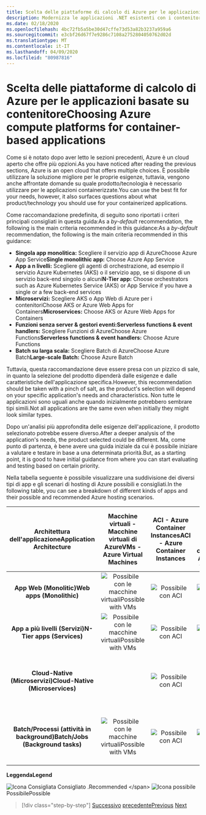 ```yaml
---
title: Scelta delle piattaforme di calcolo di Azure per le applicazioni basate su contenitore
description: Modernizza le applicazioni .NET esistenti con i contenitori di Azure Cloud e Windows . Scelta delle piattaforme di calcolo di Azure per le applicazioni basate su contenitoriChoosing Azure compute platforms for container-based applications
ms.date: 02/18/2020
ms.openlocfilehash: 4bc72fb5a5be30d47cffe73d53a82b3237a959a6
ms.sourcegitcommit: e3cbf26d67f7e9286c7108a2752804050762d02d
ms.translationtype: MT
ms.contentlocale: it-IT
ms.lasthandoff: 04/09/2020
ms.locfileid: "80987816"
---
```

# <a name="choosing-azure-compute-platforms-for-container-based-applications"></a><span data-ttu-id="022c0-103">Scelta delle piattaforme di calcolo di Azure per le applicazioni basate su contenitore</span><span class="sxs-lookup"><span data-stu-id="022c0-103">Choosing Azure compute platforms for container-based applications</span></span>

<span data-ttu-id="022c0-104">Come si è notato dopo aver letto le sezioni precedenti, Azure è un cloud aperto che offre più opzioni.</span><span class="sxs-lookup"><span data-stu-id="022c0-104">As you have noticed after reading the previous sections, Azure is an open cloud that offers multiple choices.</span></span> <span data-ttu-id="022c0-105">È possibile utilizzare la soluzione migliore per le proprie esigenze, tuttavia, vengono anche affrontate domande su quale prodotto/tecnologia è necessario utilizzare per le applicazioni containerizzate.</span><span class="sxs-lookup"><span data-stu-id="022c0-105">You can use the best fit for your needs, however, it also surfaces questions about what product/technology you should use for your containerized applications.</span></span>

<span data-ttu-id="022c0-106">Come raccomandazione predefinita, di seguito sono riportati i criteri principali consigliati in questa guida:As a *by-default* recommendation, the following is the main criteria recommended in this guidance:</span><span class="sxs-lookup"><span data-stu-id="022c0-106">As a *by-default* recommendation, the following is the main criteria recommended in this guidance:</span></span>

- <span data-ttu-id="022c0-107">**Singola app monolitica:** Scegliere il servizio app di AzureChoose Azure App Service</span><span class="sxs-lookup"><span data-stu-id="022c0-107">**Single monolithic app:** Choose Azure App Service</span></span>
- <span data-ttu-id="022c0-108">**App a n livelli:** Scegliere gli agenti di orchestrazione, ad esempio il servizio Azure Kubernetes (AKS) o il servizio app, se si dispone di un servizio back-end singolo o alcuni</span><span class="sxs-lookup"><span data-stu-id="022c0-108">**N-Tier app:** Choose orchestrators such as Azure Kubernetes Service (AKS) or App Service if you have a single or a few back-end services</span></span>
- <span data-ttu-id="022c0-109">**Microservizi:** Scegliere AKS o App Web di Azure per i contenitoriChoose AKS or Azure Web Apps for Containers</span><span class="sxs-lookup"><span data-stu-id="022c0-109">**Microservices:** Choose AKS or Azure Web Apps for Containers</span></span>
- <span data-ttu-id="022c0-110">**Funzioni senza server & gestori eventi:Serverless functions & event handlers:** Scegliere Funzioni di AzureChoose Azure Functions</span><span class="sxs-lookup"><span data-stu-id="022c0-110">**Serverless functions & event handlers:** Choose Azure Functions</span></span>
- <span data-ttu-id="022c0-111">**Batch su larga scala:** Scegliere Batch di AzureChoose Azure Batch</span><span class="sxs-lookup"><span data-stu-id="022c0-111">**Large-scale Batch:** Choose Azure Batch</span></span>

<span data-ttu-id="022c0-112">Tuttavia, questa raccomandazione deve essere presa con un pizzico di sale, in quanto la selezione del prodotto dipenderà dalle esigenze e dalle caratteristiche dell'applicazione specifica.</span><span class="sxs-lookup"><span data-stu-id="022c0-112">However, this recommendation should be taken with a pinch of salt, as the product's selection will depend on your specific application's needs and characteristics.</span></span> <span data-ttu-id="022c0-113">Non tutte le applicazioni sono uguali anche quando inizialmente potrebbero sembrare tipi simili.</span><span class="sxs-lookup"><span data-stu-id="022c0-113">Not all applications are the same even when initially they might look similar types.</span></span>

<span data-ttu-id="022c0-114">Dopo un'analisi più approfondita delle esigenze dell'applicazione, il prodotto selezionato potrebbe essere diverso.</span><span class="sxs-lookup"><span data-stu-id="022c0-114">After a deeper analysis of the application's needs, the product selected could be different.</span></span> <span data-ttu-id="022c0-115">Ma, come punto di partenza, è bene avere una guida iniziale da cui è possibile iniziare a valutare e testare in base a una determinata priorità.</span><span class="sxs-lookup"><span data-stu-id="022c0-115">But, as a starting point, it is good to have initial guidance from where you can start evaluating and testing based on certain priority.</span></span>

<span data-ttu-id="022c0-116">Nella tabella seguente è possibile visualizzare una suddivisione dei diversi tipi di app e gli scenari di hosting di Azure possibili e consigliati.</span><span class="sxs-lookup"><span data-stu-id="022c0-116">In the following table, you can see a breakdown of different kinds of apps and their possible and recommended Azure hosting scenarios.</span></span>

| <span data-ttu-id="022c0-117">Architettura dell'applicazione</span><span class="sxs-lookup"><span data-stu-id="022c0-117">Application Architecture</span></span> | <span data-ttu-id="022c0-118">Macchine virtuali - Macchine virtuali di Azure</span><span class="sxs-lookup"><span data-stu-id="022c0-118">VMs - Azure Virtual Machines</span></span> | <span data-ttu-id="022c0-119">ACI - Azure Container Instances</span><span class="sxs-lookup"><span data-stu-id="022c0-119">ACI - Azure Container Instances</span></span> | <span data-ttu-id="022c0-120">Servizio app di Azure (contenitori w-w/o)Azure App Service (w-w/o containers)</span><span class="sxs-lookup"><span data-stu-id="022c0-120">Azure App Service (w-w/o containers)</span></span> | <span data-ttu-id="022c0-121">AKS - Servizi di Azure Kubernetes</span><span class="sxs-lookup"><span data-stu-id="022c0-121">AKS - Azure Kubernetes Services</span></span> | <span data-ttu-id="022c0-122">Funzioni di Azure</span><span class="sxs-lookup"><span data-stu-id="022c0-122">Azure Functions</span></span> | <span data-ttu-id="022c0-123">Azure Batch</span><span class="sxs-lookup"><span data-stu-id="022c0-123">Azure Batch</span></span> |
|:------------------------:|:--:|:--:|:--:|:--:|:--:|:--:|
| <span data-ttu-id="022c0-124">**App Web (Monolitic)**</span><span class="sxs-lookup"><span data-stu-id="022c0-124">**Web apps (Monolithic)**</span></span>         | ![Possibile con le macchine virtualiPossible with VMs](media/choosing-azure-compute-options-for-container-based-applications/possible.png) | ![Possibile con ACI](media/choosing-azure-compute-options-for-container-based-applications/possible.png) | ![Consigliato con il servizio app](media/choosing-azure-compute-options-for-container-based-applications/recommended.png) | ![Possibile con AKS](media/choosing-azure-compute-options-for-container-based-applications/possible.png) | | |
| <span data-ttu-id="022c0-129">**App a più livelli (Servizi)**</span><span class="sxs-lookup"><span data-stu-id="022c0-129">**N-Tier apps (Services)**</span></span>        | ![Possibile con le macchine virtualiPossible with VMs](media/choosing-azure-compute-options-for-container-based-applications/possible.png) | ![Possibile con ACI](media/choosing-azure-compute-options-for-container-based-applications/possible.png) | ![Consigliato con il servizio app](media/choosing-azure-compute-options-for-container-based-applications/recommended.png) | ![Possibile con AKS](media/choosing-azure-compute-options-for-container-based-applications/possible.png) | ![Possibile con Le fuzioni di AzurePossible with Azure Fuctions](media/choosing-azure-compute-options-for-container-based-applications/possible.png) | |
| <span data-ttu-id="022c0-135">**Cloud-Native (Microservizi)**</span><span class="sxs-lookup"><span data-stu-id="022c0-135">**Cloud-Native (Microservices)**</span></span>  | | ![Possibile con ACI](media/choosing-azure-compute-options-for-container-based-applications/possible.png) | | ![Consigliato con AKS](media/choosing-azure-compute-options-for-container-based-applications/recommended.png) <br/> <span data-ttu-id="022c0-138">(contenitori Linux)&nbsp;</span><span class="sxs-lookup"><span data-stu-id="022c0-138">(Linux&nbsp;containers)</span></span>| ![Consigliato con funzioni di AzureRecommended with Azure Functions](media/choosing-azure-compute-options-for-container-based-applications/recommended.png) <br/> <span data-ttu-id="022c0-140">(&#x2011;guidata dall'evento)</span><span class="sxs-lookup"><span data-stu-id="022c0-140">(Event&#x2011;driven)</span></span> | |
| <span data-ttu-id="022c0-141">**Batch/Processi (attività in background)**</span><span class="sxs-lookup"><span data-stu-id="022c0-141">**Batch/Jobs (Background tasks)**</span></span> | ![Possibile con le macchine virtualiPossible with VMs](media/choosing-azure-compute-options-for-container-based-applications/possible.png) | ![Possibile con ACI](media/choosing-azure-compute-options-for-container-based-applications/possible.png) | ![Possibile con il servizio app](media/choosing-azure-compute-options-for-container-based-applications/possible.png) | ![Possibile con AKS](media/choosing-azure-compute-options-for-container-based-applications/possible.png) | ![Consigliato con funzioni di AzureRecommended with Azure Functions](media/choosing-azure-compute-options-for-container-based-applications/recommended.png) <br/> <span data-ttu-id="022c0-147">(Attività&nbsp;in background)</span><span class="sxs-lookup"><span data-stu-id="022c0-147">(Background&nbsp;tasks)</span></span> | ![Consigliato con Azure BatchRecommended with Azure Batch](media/choosing-azure-compute-options-for-container-based-applications/recommended.png) <br/> <span data-ttu-id="022c0-149">(Scala&#x2011;grande)</span><span class="sxs-lookup"><span data-stu-id="022c0-149">(Large&#x2011;scale)</span></span> |

<span data-ttu-id="022c0-150">**Leggenda**</span><span class="sxs-lookup"><span data-stu-id="022c0-150">**Legend**</span></span>

![Icona Consigliata](media/choosing-azure-compute-options-for-container-based-applications/recommended.png) <span data-ttu-id="022c0-152">Consigliato .</span><span class="sxs-lookup"><span data-stu-id="022c0-152">Recommended \</span></span>
![Icona possibile](media/choosing-azure-compute-options-for-container-based-applications/possible.png) <span data-ttu-id="022c0-154">Possibile</span><span class="sxs-lookup"><span data-stu-id="022c0-154">Possible</span></span>

> [!div class="step-by-step"]
> <span data-ttu-id="022c0-155">[Successivo](when-to-deploy-windows-containers-to-azure-container-service-kubernetes.md)
> [precedente](build-resilient-services-ready-for-the-cloud-embrace-transient-failures-in-the-cloud.md)</span><span class="sxs-lookup"><span data-stu-id="022c0-155">[Previous](when-to-deploy-windows-containers-to-azure-container-service-kubernetes.md)
[Next](build-resilient-services-ready-for-the-cloud-embrace-transient-failures-in-the-cloud.md)</span></span>
